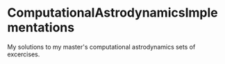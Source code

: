 # ComputationalAstrodynamicsImplementations
My solutions to my master's computational astrodynamics sets of excercises.

